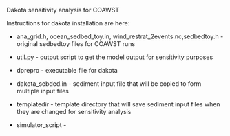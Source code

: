 Dakota sensitivity analysis for COAWST 

Instructions for dakota installation are here: 
 
* ana_grid.h, ocean_sedbed_toy.in, wind_restrat_2events.nc,sedbedtoy.h - original sedbedtoy files for COAWST runs
* util.py - output script to get the model output for sensitivity purposes 

* dprepro - executable file for dakota 
* dakota_sebded.in - sediment input file that will be copied to form multiple input files
* templatedir - template directory that will save sediment input files when they are changed for sensitivity analysis
* simulator_script - 

